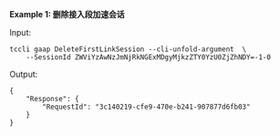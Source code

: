 **Example 1: 删除接入段加速会话**



Input: 

```
tccli gaap DeleteFirstLinkSession --cli-unfold-argument  \
    --SessionId ZWViYzAwNzJmNjRkNGExMDgyMjkzZTY0YzU0ZjZhNDY=-1-0
```

Output: 
```
{
    "Response": {
        "RequestId": "3c140219-cfe9-470e-b241-907877d6fb03"
    }
}
```

